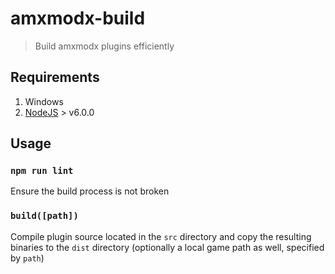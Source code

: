 # amxmodx-build

> Build amxmodx plugins efficiently

## Requirements

1. Windows
2. [NodeJS](https://nodejs.org/en/download) > v6.0.0

## Usage

### `npm run lint`

Ensure the build process is not broken

### `build([path])`

Compile plugin source located in the `src` directory and copy the resulting binaries to the `dist` directory (optionally a local game path as well, specified by `path`)
